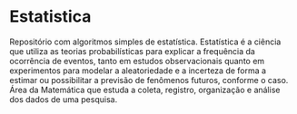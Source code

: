 # Estatistica
Repositório com algoritmos simples de estatística. Estatística é a ciência que utiliza as teorias probabilísticas para explicar a frequência da ocorrência de eventos, tanto em estudos observacionais quanto em experimentos para modelar a aleatoriedade e a incerteza de forma a estimar ou possibilitar a previsão de fenômenos futuros, conforme o caso. Área da Matemática que estuda a coleta, registro, organização e análise dos dados de uma pesquisa.
